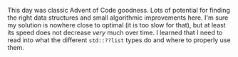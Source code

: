 This day was classic Advent of Code goodness. Lots of potential for finding the right data structures and small algorithmic improvements here. I'm sure my solution is nowhere close to optimal (it is too slow for that), but at least its speed does not decrease *very* much over time. I learned that I need to read into what the different `std::??list` types do and where to properly use them.
